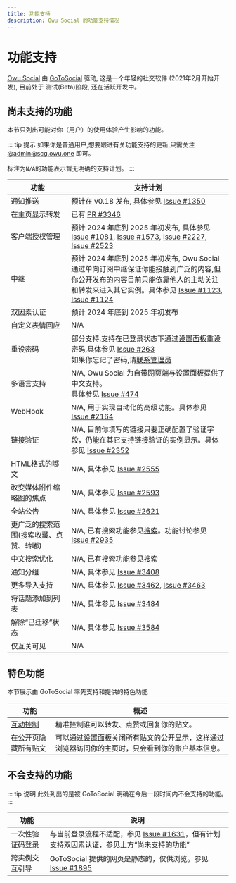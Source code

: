 ```yaml
---
title: 功能支持
description: Owu Social 的功能支持情况
---
```


# 功能支持

[Owu Social](https://scg.owu.one) 由 [GoToSocial](https://gotosocial.org) 驱动, 这是一个年轻的社交软件 (2021年2月开始开发), 目前处于 测试(Beta)阶段, 还在活跃开发中。

## 尚未支持的功能

本节只列出可能对你（用户）的使用体验产生影响的功能。

::: tip 提示
如果你是普通用户,想要跟进有关功能支持的更新,只需关注 [@admin@scg.owu.one](https://scg.owu.one/@admin) 即可。

标注为`N/A`的功能表示暂无明确的支持计划。
:::

| 功能 | 支持计划 |
| --- | --- |
| 通知推送 | 预计在 v0.18 发布, 具体参见 [Issue #1350](https://github.com/superseriousbusiness/gotosocial/issues/1350) |
| 在主页显示转发 | 已有 [PR #3346](https://github.com/superseriousbusiness/gotosocial/pull/3346) |
| 客户端授权管理 | 预计 2024 年底到 2025 年初发布, 具体参见 [Issue #1081](https://github.com/superseriousbusiness/gotosocial/issues/1081), [Issue #1573](https://github.com/superseriousbusiness/gotosocial/issues/1573), [Issue #2227](https://github.com/superseriousbusiness/gotosocial/issues/2227), [Issue #2523](https://github.com/superseriousbusiness/gotosocial/issues/2523) |
| 中继 | 预计 2024 年底到 2025 年初发布, Owu Social 通过单向订阅中继保证你能接触到广泛的内容,但你公开发布的内容目前只能依靠他人的主动关注和转发来进入其它实例。具体参见 [Issue #1123](https://github.com/superseriousbusiness/gotosocial/issues/1123), [Issue #1124](https://github.com/superseriousbusiness/gotosocial/issues/1124) |
| 双因素认证 | 预计 2024 年底到 2025 年初发布 |
| 自定义表情回应 | N/A |
| 重设密码 | 部分支持,支持在已登录状态下通过[设置面板](https://scg.owu.one/settings)重设密码,具体参见 [Issue #263](https://github.com/superseriousbusiness/gotosocial/issues/263)<br/>如果你忘记了密码,请[联系管理员](/contact.md) |
| 多语言支持 | N/A, Owu Social 为自带网页端与设置面板提供了中文支持。<br/>具体参见 [Issue #474](https://github.com/superseriousbusiness/gotosocial/issues/474) |
| WebHook | N/A, 用于实现自动化的高级功能。具体参见 [Issue #2164](https://github.com/superseriousbusiness/gotosocial/issues/2164) |
| 链接验证 | N/A, 目前你填写的链接只要正确配置了验证字段，仍能在其它支持链接验证的实例显示。具体参见 [Issue #2352](https://github.com/superseriousbusiness/gotosocial/issues/2352) |
| HTML格式的嘟文 | N/A, 具体参见 [Issue #2555](https://github.com/superseriousbusiness/gotosocial/issues/2555) |
| 改变媒体附件缩略图的焦点 | N/A, 具体参见 [Issue #2593](https://github.com/superseriousbusiness/gotosocial/issues/2593) |
| 全站公告 | N/A, 具体参见 [Issue #2621](https://github.com/superseriousbusiness/gotosocial/issues/2621) |
| 更广泛的搜索范围(搜索收藏、点赞、转嘟) | N/A, 已有搜索功能参见[搜索](search.md)。功能讨论参见 [Issue #2935](https://github.com/superseriousbusiness/gotosocial/issues/2935) |
| 中文搜索优化 | N/A, 已有搜索功能参见[搜索](search.md) |
| 通知分组 | N/A, 具体参见 [Issue #3408](https://github.com/superseriousbusiness/gotosocial/issues/3408) |
| 更多导入支持 | N/A, 具体参见 [Issue #3462](https://github.com/superseriousbusiness/gotosocial/issues/3462), [Issue #3463](https://github.com/superseriousbusiness/gotosocial/issues/3463) |
| 将话题添加到列表 | N/A, 具体参见 [Issue #3484](https://github.com/superseriousbusiness/gotosocial/issues/3484) |
| 解除“已迁移”状态 | N/A, 具体参见 [Issue #3584](https://github.com/superseriousbusiness/gotosocial/issues/3584) |
| 仅互关可见 | N/A |

## 特色功能

本节展示由 GoToSocial 率先支持和提供的特色功能

| 功能 | 概述 |
| --- | --- |
| [互动控制](/settings/interaction-control.md) | 精准控制谁可以转发、点赞或回复你的贴文。|
| 在公开页隐藏所有贴文 | 可以通过[设置面板](https://scg.owu.one/settings)关闭所有贴文的公开显示，这样通过浏览器访问你的主页时，只会看到你的账户基本信息。 |

## 不会支持的功能

::: tip 说明
此处列出的是被 GoToSocial 明确在今后一段时间内不会支持的功能。
:::

| 功能 | 说明 |
| --- | --- |
| 一次性验证码登录 | 与当前登录流程不适配，参见 [Issue #1631](https://github.com/superseriousbusiness/gotosocial/issues/1631)，但有计划支持双因素认证，参见上方“尚未支持的功能” |
| 跨实例交互引导 | GoToSocial 提供的网页是静态的，仅供浏览。参见 [Issue #1895](https://github.com/superseriousbusiness/gotosocial/issues/1895) |
